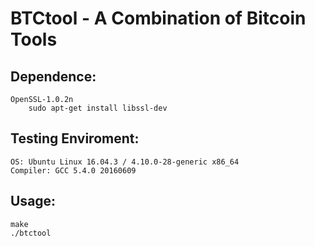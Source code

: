 BTCtool - A Combination of Bitcoin Tools
================================================================================
Dependence:
--------------------------------------------------------------------------------
	OpenSSL-1.0.2n
		sudo apt-get install libssl-dev

Testing Enviroment:
--------------------------------------------------------------------------------
	OS: Ubuntu Linux 16.04.3 / 4.10.0-28-generic x86_64
	Compiler: GCC 5.4.0 20160609

Usage:
--------------------------------------------------------------------------------
	make
	./btctool
